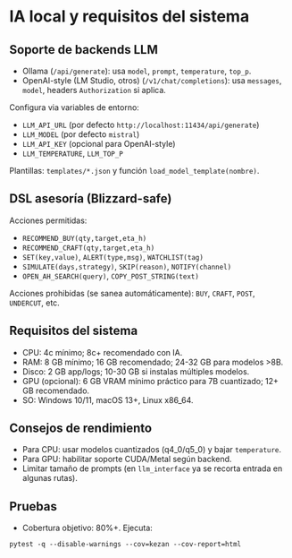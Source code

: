 # IA local y requisitos del sistema

## Soporte de backends LLM
- Ollama (`/api/generate`): usa `model`, `prompt`, `temperature`, `top_p`.
- OpenAI-style (LM Studio, otros) (`/v1/chat/completions`): usa `messages`, `model`, headers `Authorization` si aplica.

Configura via variables de entorno:
- `LLM_API_URL` (por defecto `http://localhost:11434/api/generate`)
- `LLM_MODEL` (por defecto `mistral`)
- `LLM_API_KEY` (opcional para OpenAI-style)
- `LLM_TEMPERATURE`, `LLM_TOP_P`

Plantillas: `templates/*.json` y función `load_model_template(nombre)`.

## DSL asesoría (Blizzard-safe)
Acciones permitidas:
- `RECOMMEND_BUY(qty,target,eta_h)`
- `RECOMMEND_CRAFT(qty,target,eta_h)`
- `SET(key,value)`, `ALERT(type,msg)`, `WATCHLIST(tag)`
- `SIMULATE(days,strategy)`, `SKIP(reason)`, `NOTIFY(channel)`
- `OPEN_AH_SEARCH(query)`, `COPY_POST_STRING(text)`

Acciones prohibidas (se sanea automáticamente): `BUY`, `CRAFT`, `POST`, `UNDERCUT`, etc.

## Requisitos del sistema
- CPU: 4c mínimo; 8c+ recomendado con IA.
- RAM: 8 GB mínimo; 16 GB recomendado; 24-32 GB para modelos >8B.
- Disco: 2 GB app/logs; 10-30 GB si instalas múltiples modelos.
- GPU (opcional): 6 GB VRAM mínimo práctico para 7B cuantizado; 12+ GB recomendado.
- SO: Windows 10/11, macOS 13+, Linux x86_64.

## Consejos de rendimiento
- Para CPU: usar modelos cuantizados (q4_0/q5_0) y bajar `temperature`.
- Para GPU: habilitar soporte CUDA/Metal según backend.
- Limitar tamaño de prompts (en `llm_interface` ya se recorta entrada en algunas rutas).

## Pruebas
- Cobertura objetivo: 80%+. Ejecuta:
```
pytest -q --disable-warnings --cov=kezan --cov-report=html
```
